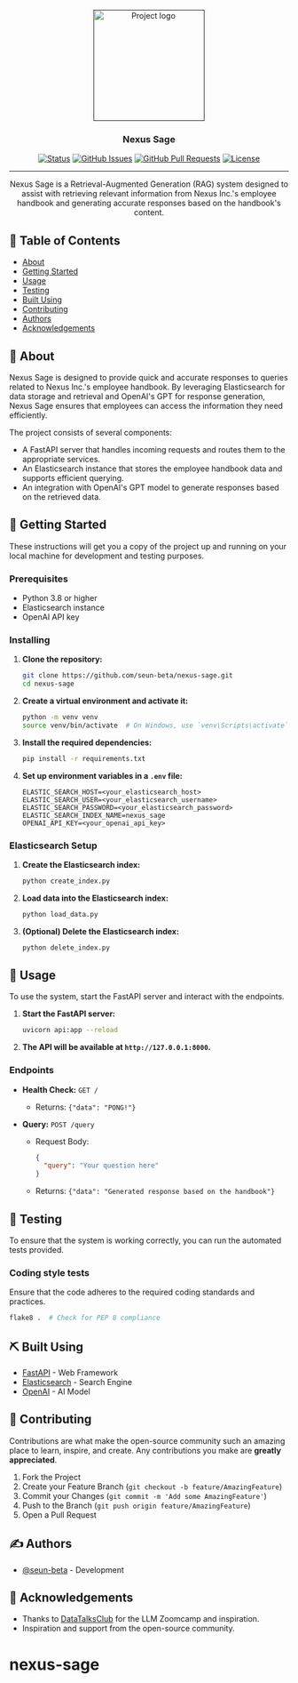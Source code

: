 <p align="center">
  <a href="" rel="noopener">
 <img width=200px height=200px src="https://i.imgur.com/ET4L2XV.png" alt="Project logo"></a>
</p>

<h3 align="center">Nexus Sage</h3>

<div align="center">

[![Status](https://img.shields.io/badge/status-active-success.svg)]()
[![GitHub Issues](https://img.shields.io/github/issues/seun-beta/nexus-sage.svg)](https://github.com/seun-beta/nexus-sage/issues)
[![GitHub Pull Requests](https://img.shields.io/github/issues-pr/seun-beta/nexus-sage.svg)](https://github.com/seun-beta/nexus-sage/pulls)
[![License](https://img.shields.io/badge/license-MIT-blue.svg)](/LICENSE)

</div>

---

<p align="center"> Nexus Sage is a Retrieval-Augmented Generation (RAG) system designed to assist with retrieving relevant information from Nexus Inc.'s employee handbook and generating accurate responses based on the handbook's content.
    <br> 
</p>

## 📝 Table of Contents

- [About](#about)
- [Getting Started](#getting_started)
- [Usage](#usage)
- [Testing](#testing)
- [Built Using](#built_using)
- [Contributing](#contributing)
- [Authors](#authors)
- [Acknowledgements](#acknowledgements)

## 🧐 About <a name = "about"></a>

Nexus Sage is designed to provide quick and accurate responses to queries related to Nexus Inc.'s employee handbook. By leveraging Elasticsearch for data storage and retrieval and OpenAI's GPT for response generation, Nexus Sage ensures that employees can access the information they need efficiently.

The project consists of several components:
- A FastAPI server that handles incoming requests and routes them to the appropriate services.
- An Elasticsearch instance that stores the employee handbook data and supports efficient querying.
- An integration with OpenAI's GPT model to generate responses based on the retrieved data.

## 🏁 Getting Started <a name = "getting_started"></a>

These instructions will get you a copy of the project up and running on your local machine for development and testing purposes.

### Prerequisites

- Python 3.8 or higher
- Elasticsearch instance
- OpenAI API key

### Installing

1. **Clone the repository:**
    ```bash
    git clone https://github.com/seun-beta/nexus-sage.git
    cd nexus-sage
    ```

2. **Create a virtual environment and activate it:**
    ```bash
    python -m venv venv
    source venv/bin/activate  # On Windows, use `venv\Scripts\activate`
    ```

3. **Install the required dependencies:**
    ```bash
    pip install -r requirements.txt
    ```

4. **Set up environment variables in a `.env` file:**
    ```plaintext
    ELASTIC_SEARCH_HOST=<your_elasticsearch_host>
    ELASTIC_SEARCH_USER=<your_elasticsearch_username>
    ELASTIC_SEARCH_PASSWORD=<your_elasticsearch_password>
    ELASTIC_SEARCH_INDEX_NAME=nexus_sage
    OPENAI_API_KEY=<your_openai_api_key>
    ```

### Elasticsearch Setup

1. **Create the Elasticsearch index:**
    ```bash
    python create_index.py
    ```

2. **Load data into the Elasticsearch index:**
    ```bash
    python load_data.py
    ```

3. **(Optional) Delete the Elasticsearch index:**
    ```bash
    python delete_index.py
    ```

## 🎈 Usage <a name="usage"></a>

To use the system, start the FastAPI server and interact with the endpoints.

1. **Start the FastAPI server:**
    ```bash
    uvicorn api:app --reload
    ```

2. **The API will be available at `http://127.0.0.1:8000`.**

### Endpoints

- **Health Check:** `GET /`
  - Returns: `{"data": "PONG!"}`

- **Query:** `POST /query`
  - Request Body:
    ```json
    {
      "query": "Your question here"
    }
    ```
  - Returns: `{"data": "Generated response based on the handbook"}`

## 🔧 Testing <a name = "testing"></a>

To ensure that the system is working correctly, you can run the automated tests provided.

### Coding style tests

Ensure that the code adheres to the required coding standards and practices.

```bash
flake8 .  # Check for PEP 8 compliance
```

## ⛏️ Built Using <a name = "built_using"></a>

- [FastAPI](https://fastapi.tiangolo.com/) - Web Framework
- [Elasticsearch](https://www.elastic.co/elasticsearch/) - Search Engine
- [OpenAI](https://openai.com/) - AI Model

## 🤝 Contributing <a name = "contributing"></a>

Contributions are what make the open-source community such an amazing place to learn, inspire, and create. Any contributions you make are **greatly appreciated**.

1. Fork the Project
2. Create your Feature Branch (`git checkout -b feature/AmazingFeature`)
3. Commit your Changes (`git commit -m 'Add some AmazingFeature'`)
4. Push to the Branch (`git push origin feature/AmazingFeature`)
5. Open a Pull Request

## ✍️ Authors <a name = "authors"></a>

- [@seun-beta](https://github.com/seun-beta) - Development

## 🎉 Acknowledgements <a name = "acknowledgements"></a>

- Thanks to [DataTalksClub](https://datatalks.club/) for the LLM Zoomcamp and inspiration.
- Inspiration and support from the open-source community.
# nexus-sage
